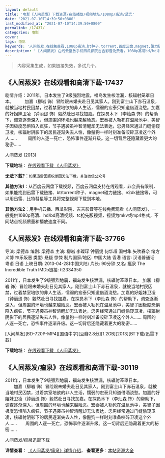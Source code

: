 ```yaml
---
layout: default
title: '电影《人间蒸发》下载资源/在线播放/视频地址/1080p/高清/蓝光'
date: "2021-07-10T14:39:50+0800"
last_modified_at: "2021-07-10T14:39:50+0800"
permalink: /17437/
categories: 电影
cover:
tags: 电影
keywords: '人间蒸发,在线免费看,1080p高清,bt种子,torrent,百度云盘,magnet,磁力链,迅雷下载资源'
description: '《人间蒸发》在线云播放手机西瓜影院吉吉影音免费看，1080p高清bd/hd未删减完整版和tc抢先枪版，mkv/mp4格式，附带bt/torrent种子、magnet/磁力链、百度云盘、网盘资源迅雷下载链接'
---
```


>内容采集生成，如果链接失效，多试几个。


## 《人间蒸发》在线观看和高清下载-17437

剧情介绍：2011年，日本发生了9级强烈地震，福岛发生核泄漏，核辐射笼罩日本。  　　加嘉（柳岩 饰）冒险跟未婚夫赴日见其家人。刚到富士山下赤石温泉，就被当地村民囚禁，过着禁室培欲的非人生活，懦弱的宏泰只知道借酒浇愁。加嘉的好姐妹卫凌（钟丽缇 饰）毅然赴日寻找加嘉。在探员木下（李灿森 饰）的帮助下，调查逐渐深入，但周围的环境也越来越险恶。宏泰被人勒死在温泉池中，美智子因极度恐惧陷入疯狂，节子遇袭虽神智清醒却无法表达，忠男经常通过门缝偷窥卫凌，核辐射阴影下的居民逐渐失去人性，像鬣狗一样时刻准备咬碎卫凌这个外人……   　　周围的人逐一死亡，恐怖事件逐渐升级。这一切背后还隐藏着更大的秘密……


人间蒸发 (2013)

**下载地址**： [在线观看下载 《人间蒸发》](https://www.btbtdy.me/btdy/dy3587.html) 


**无法下载?**：`如果迅雷因版权原因无法下载，关注微信公众号 `

**其他方法1**：从百度云网盘下载视频，百度云网盘支持在线观看，非会员有限制，如果能找到迅雷下载链接、bt/torrent种子、magnet磁力链接、e2dk链接等，可以用迅雷、比特彗星等工具将完整视频下载到本地。

**其他方法2**：用手机云播、西瓜影院、吉吉影音等在线免费观看《人间蒸发》，一般提供1080p高清、hd/bd高清视频、tc抢先版视频，视频为mkv或mp4格式，不同站点视频质量和播放速度不同。


## 《人间蒸发》在线观看和高清下载-37766

导演: 梁德森 编剧: 梁德森 主演: 柳岩 李璨琛 钟丽缇 何华超 国村隼 矢吹春奈 绪方义博 神乐坂惠 类型: 悬疑 惊悚 制片国家/地区: 中国大陆 香港 语言: 汉语普通话 粤语 日语 上映日期: 2013-04-28(中国大陆) 片长: 90分钟 又名: 瘟泉 The Incredible Truth IMDb链接: tt2334350

2011年，日本发生了9级强烈地震，福岛发生核泄漏，核辐射笼罩日本。 加嘉（柳岩 饰）冒险跟未婚夫赴日见其家人。刚到富士山下赤石温泉，就被当地村民囚禁，过着禁室培欲的非人生活，懦弱的宏泰只知道借酒浇愁。加嘉的好姐妹卫凌（钟丽缇 饰）毅然赴日寻找加嘉。在探员木下（李灿森 饰）的帮助下，调查逐渐深入，但周围的环境也越来越险恶。宏泰被人勒死在温泉池中，美智子因极度恐惧陷入疯狂，节子遇袭虽神智清醒却无法表达，忠男经常通过门缝偷窥卫凌，核辐射阴影下的居民逐渐失去人性，像鬣狗一样时刻准备咬碎卫凌这个外人…… 周围的人逐一死亡，恐怖事件逐渐升级。这一切背后还隐藏着更大的秘密……


[人间蒸发][BD-720P-MP4][国语中字][豆瓣2.8分][1.2GB][2013][BT下载/迅雷下载]

**下载地址**： [在线观看下载 《人间蒸发》](https://www.btdx8.com/torrent/the_incredible_truth_2013.html) 


## 《人间蒸发/瘟泉》在线观看和高清下载-30119

2011年，日本发生了9级强烈地震，福岛发生核泄漏，核辐射笼罩日本。<br />　　加嘉（柳岩 饰）冒险跟未婚夫赴日见其家人。刚到富士山下赤石温泉，就被当地村民囚禁，过着禁室培欲的非人生活，懦弱的宏泰只知道借酒浇愁。加嘉的好姐妹卫凌（钟丽缇 饰）毅然赴日寻找加嘉。在探员木下（李灿森 饰）的帮助下，调查逐渐深入，但周围的环境也越来越险恶。宏泰被人勒死在温泉池中，美智子因极度恐惧陷入疯狂，节子遇袭虽神智清醒却无法表达，忠男经常通过门缝偷窥卫凌，核辐射阴影下的居民逐渐失去人性，像鬣狗一样时刻准备咬碎卫凌这个外人&hellip;…　　周围的人逐一死亡，恐怖事件逐渐升级。这一切背后还隐藏着更大的秘密&hellip;…


人间蒸发/瘟泉迅雷下载

**详情查看**： [《人间蒸发/瘟泉》详情介绍](/movie/30119/)， **查看更多**：[本站资源大全](/movie/t/all/)

